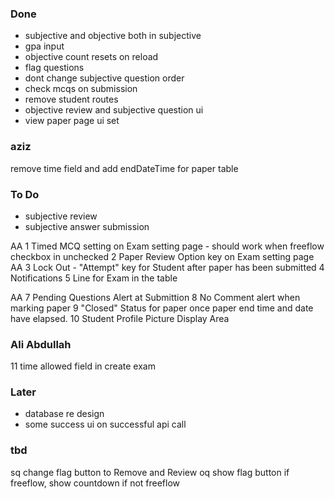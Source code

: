 ### Done
- subjective and objective both in subjective
- gpa input
- objective count resets on reload
- flag questions
- dont change subjective question order
- check mcqs on submission
- remove student routes
- objective review and subjective question ui
- view paper page ui set

### aziz
<!-- change marksobtained to float in questions tables -->
<!-- add minutes allowed field for each objective qs table -->
remove time field and add endDateTime for paper table
<!-- add paper student table which contains a flag whether a student has submitted a paper -->


### To Do
<!-- - child questions on same page, and order will be predifined in database -->
<!-- - confirm submit modal -->
<!-- new component -->
- subjective review
- subjective answer submission
<!-- -->
<!-- change flag name to review -->
<!-- dont show paper to student if in drafts -->
<!-- faculty cant delete mcqs -->
<!-- - form -->
<!-- - date and time selector in create paper -->
<!-- - remove localhost from axios -->

AA 1 Timed MCQ setting on Exam setting page - should work when freeflow checkbox in unchecked
2 Paper Review Option key on Exam setting page
AA 3 Lock Out - "Attempt" key for Student after paper has been submitted
4 Notifications
5 Line for Exam in the table
<!-- 6 Long Question word limit fix -->
AA 7 Pending Questions Alert at Submittion
8 No Comment alert when marking paper
9 "Closed" Status for paper once paper end time and date have elapsed.
10 Student Profile Picture Display Area

### Ali Abdullah
11 time allowed field in create exam
<!-- 12 child question cannot be parent question in create exam -->
<!-- 13 send question number on backend in create paper -->



### Later
- database re design
- some success ui on successful api call


### tbd
sq change flag button to Remove and Review
oq show flag button if freeflow, show countdown if not freeflow